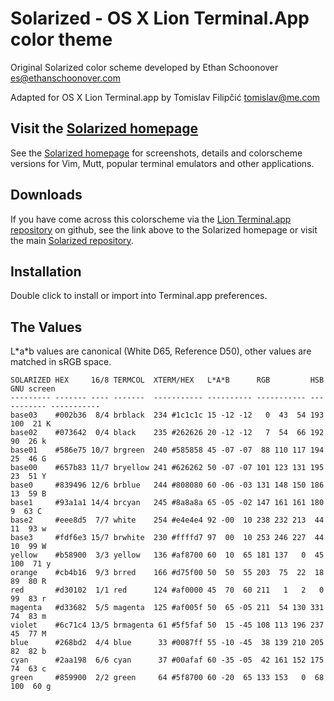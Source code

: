 Solarized - OS X Lion Terminal.App color theme
==============================================

Original Solarized color scheme developed by Ethan Schoonover <es@ethanschoonover.com>

Adapted for OS X Lion Terminal.app by Tomislav Filipčić <tomislav@me.com>

Visit the [Solarized homepage]
------------------------------

See the [Solarized homepage] for screenshots, 
details and colorscheme versions for Vim, Mutt, popular terminal emulators and 
other applications.

Downloads
---------

If you have come across this colorscheme via the [Lion Terminal.app repository] on 
github, see the link above to the Solarized homepage or visit the main [Solarized repository].

[Solarized homepage]:    http://ethanschoonover.com/solarized
[Solarized repository]:  https://github.com/altercation/solarized
[Lion Terminal.app repository]:  https://github.com/tomislav/osx-lion-terminal.app-colors-solarized

Installation
------------

Double click to install or import into Terminal.app preferences.

The Values
----------

L\*a\*b values are canonical (White D65, Reference D50), other values are 
matched in sRGB space.

    SOLARIZED HEX     16/8 TERMCOL  XTERM/HEX   L*A*B      RGB         HSB         GNU screen
    --------- ------- ---- -------  ----------- ---------- ----------- ----------- -----------
    base03    #002b36  8/4 brblack  234 #1c1c1c 15 -12 -12   0  43  54 193 100  21 K
    base02    #073642  0/4 black    235 #262626 20 -12 -12   7  54  66 192  90  26 k
    base01    #586e75 10/7 brgreen  240 #585858 45 -07 -07  88 110 117 194  25  46 G
    base00    #657b83 11/7 bryellow 241 #626262 50 -07 -07 101 123 131 195  23  51 Y
    base0     #839496 12/6 brblue   244 #808080 60 -06 -03 131 148 150 186  13  59 B
    base1     #93a1a1 14/4 brcyan   245 #8a8a8a 65 -05 -02 147 161 161 180   9  63 C
    base2     #eee8d5  7/7 white    254 #e4e4e4 92 -00  10 238 232 213  44  11  93 w
    base3     #fdf6e3 15/7 brwhite  230 #ffffd7 97  00  10 253 246 227  44  10  99 W
    yellow    #b58900  3/3 yellow   136 #af8700 60  10  65 181 137   0  45 100  71 y
    orange    #cb4b16  9/3 brred    166 #d75f00 50  50  55 203  75  22  18  89  80 R
    red       #d30102  1/1 red      124 #af0000 45  70  60 211   1   2   0  99  83 r
    magenta   #d33682  5/5 magenta  125 #af005f 50  65 -05 211  54 130 331  74  83 m
    violet    #6c71c4 13/5 brmagenta 61 #5f5faf 50  15 -45 108 113 196 237  45  77 M
    blue      #268bd2  4/4 blue      33 #0087ff 55 -10 -45  38 139 210 205  82  82 b
    cyan      #2aa198  6/6 cyan      37 #00afaf 60 -35 -05  42 161 152 175  74  63 c
    green     #859900  2/2 green     64 #5f8700 60 -20  65 133 153   0  68 100  60 g